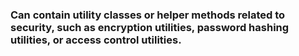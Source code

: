 ### Can contain utility classes or helper methods related to security, such as encryption utilities, password hashing utilities, or access control utilities.